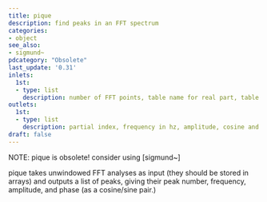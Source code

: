 ```yaml
---
title: pique
description: find peaks in an FFT spectrum
categories:
- object
see_also:
- sigmund~
pdcategory: "Obsolete"
last_update: '0.31'
inlets:
  1st:
  - type: list
    description: number of FFT points, table name for real part, table name forimaginary part and maximum number of peaks to report.
outlets:
  1st:
  - type: list
    description: partial index, frequency in hz, amplitude, cosine and sine components.
draft: false
---
```

NOTE: pique is obsolete! consider using [sigmund~]

pique takes unwindowed FFT analyses as input (they should be stored in arrays) and outputs a list of peaks, giving their peak number, frequency, amplitude, and phase (as a cosine/sine pair.)